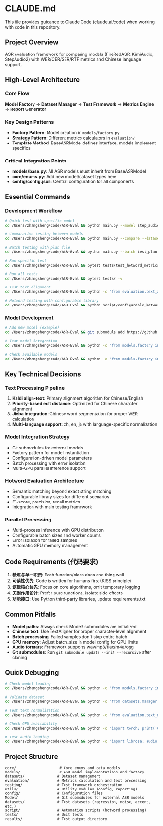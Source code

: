 # CLAUDE.md

This file provides guidance to Claude Code (claude.ai/code) when working with code in this repository.

## Project Overview
ASR evaluation framework for comparing models (FireRedASR, KimiAudio, StepAudio2) with WER/CER/SER/RTF metrics and Chinese language support.

## High-Level Architecture

### Core Flow
**Model Factory** → **Dataset Manager** → **Test Framework** → **Metrics Engine** → **Report Generator**

### Key Design Patterns
- **Factory Pattern**: Model creation in `models/factory.py`
- **Strategy Pattern**: Different metrics calculators in `evaluation/`
- **Template Method**: BaseASRModel defines interface, models implement specifics

### Critical Integration Points
- **models/base.py**: All ASR models must inherit from BaseASRModel
- **core/enums.py**: Add new model/dataset types here
- **config/config.json**: Central configuration for all components

## Essential Commands

### Development Workflow
```bash
# Quick test with specific model
cd /Users/zhangsheng/code/ASR-Eval && python main.py --model step_audio2 --dataset regression --max-samples 10

# Comparative testing between models
cd /Users/zhangsheng/code/ASR-Eval && python main.py --compare --dataset regression --max-samples 50

# Batch testing with plan file
cd /Users/zhangsheng/code/ASR-Eval && python main.py --batch test_plan.json

# Run specific test
cd /Users/zhangsheng/code/ASR-Eval && pytest tests/test_hotword_metrics.py::test_basic_hotword_detection -v

# Run all tests
cd /Users/zhangsheng/code/ASR-Eval && pytest tests/ -v

# Test text alignment
cd /Users/zhangsheng/code/ASR-Eval && python -c "from evaluation.text_alignment import TextAligner; print(TextAligner().generate_diff_report('测试文本', '测试文件'))"

# Hotword testing with configurable library
cd /Users/zhangsheng/code/ASR-Eval && python script/configurable_hotword.py datasets/热词测试/场景1 "3,5,10"
```

### Model Development
```bash
# Add new model (example)
cd /Users/zhangsheng/code/ASR-Eval && git submodule add https://github.com/example/model.git Model/NewModel

# Test model integration
cd /Users/zhangsheng/code/ASR-Eval && python -c "from models.factory import ModelFactory; factory = ModelFactory(); model = factory.create_model('new_model', {}); print('Model loaded:', model is not None)"

# Check available models
cd /Users/zhangsheng/code/ASR-Eval && python -c "from models.factory import ModelFactory; f = ModelFactory(); print(f.get_available_models())"
```

## Key Technical Decisions

### Text Processing Pipeline
1. **Kaldi align-text**: Primary alignment algorithm for Chinese/English
2. **Priority-based edit distance**: Optimized for Chinese character alignment
3. **Jieba integration**: Chinese word segmentation for proper WER calculation
4. **Multi-language support**: zh, en, ja with language-specific normalization

### Model Integration Strategy
- Git submodules for external models
- Factory pattern for model instantiation
- Configuration-driven model parameters
- Batch processing with error isolation
- Multi-GPU parallel inference support

### Hotword Evaluation Architecture
- Semantic matching beyond exact string matching
- Configurable library sizes for different scenarios
- F1-score, precision, recall metrics
- Integration with main testing framework

### Parallel Processing
- Multi-process inference with GPU distribution
- Configurable batch sizes and worker counts
- Error isolation for failed samples
- Automatic GPU memory management

## Code Requirements (代码要求)
1. **精炼与单一职责**: Each function/class does one thing well
2. **可读性优先**: Code is written for humans first (KISS principle)
3. **逻辑核心优先**: Focus on core algorithms, omit temporary logging
4. **无副作用设计**: Prefer pure functions, isolate side effects
5. **功能接口**: Use Python third-party libraries, update requirements.txt

## Common Pitfalls
- **Model paths**: Always check Model/ submodules are initialized
- **Chinese text**: Use TextAligner for proper character-level alignment
- **Batch processing**: Failed samples don't stop entire batch
- **GPU memory**: Adjust batch_size in model config for GPU limits
- **Audio formats**: Framework supports wav/mp3/flac/m4a/ogg
- **Git submodules**: Run `git submodule update --init --recursive` after cloning

## Quick Debugging
```bash
# Check model loading
cd /Users/zhangsheng/code/ASR-Eval && python -c "from models.factory import ModelFactory; f = ModelFactory(); print(f.get_available_models())"

# Validate dataset
cd /Users/zhangsheng/code/ASR-Eval && python -c "from datasets.manager import TestDatasetManager; TestDatasetManager.validate_dataset('datasets/regression_test')"

# Test text normalization
cd /Users/zhangsheng/code/ASR-Eval && python -c "from evaluation.text_normalizer import TextNormalizer; n = TextNormalizer(); print(n.normalize('测试文本123'))"

# Check GPU availability
cd /Users/zhangsheng/code/ASR-Eval && python -c "import torch; print('CUDA available:', torch.cuda.is_available()); print('GPU count:', torch.cuda.device_count())"

# Test audio loading
cd /Users/zhangsheng/code/ASR-Eval && python -c "import librosa; audio, sr = librosa.load('datasets/regression_test/sample.wav', sr=16000); print(f'Audio shape: {audio.shape}, Sample rate: {sr}')"
```

## Project Structure
```
core/                    # Core enums and data models
models/                  # ASR model implementations and factory
datasets/               # Dataset management
evaluation/             # Metrics calculation and text processing
testing/                # Test framework orchestration
utils/                  # Utility modules (config, reporting)
config/                 # Configuration files
Model/                  # Git submodules for external ASR models
datasets/               # Test datasets (regression, noise, accent, etc.)
script/                 # Automation scripts (hotword processing)
tests/                  # Unit tests
results/                # Test output directory
```



